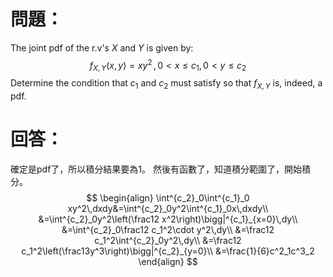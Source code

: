# 問題：
The joint pdf of the r.v's $X$ and $Y$ is given by:
$$
f_{X,Y}(x,y)=xy^2\,,\,0<x\leq c_1,\,0<y\leq c_2
$$
Determine the condition that $c_1$ and $c_2$ must satisfy so that $f_{X,Y}$ is, indeed, a pdf.
# 回答：
確定是pdf了，所以積分結果要為1。
然後有函數了，知道積分範圍了，開始積分。
$$
\begin{align}
\int^{c_2}_0\int^{c_1}_0 xy^2\,dxdy&=\int^{c_2}_0y^2\int^{c_1}_0x\,dxdy\\
&=\int^{c_2}_0y^2\left(\frac12 x^2\right)\bigg|^{c_1}_{x=0}\,dy\\
&=\int^{c_2}_0\frac12 c_1^2\cdot y^2\,dy\\
&=\frac12 c_1^2\int^{c_2}_0y^2\,dy\\
&=\frac12 c_1^2\left(\frac13y^3\right)\bigg|^{c_2}_{y=0}\\
&=\frac{1}{6}c^2_1c^3_2
\end{align}
$$
